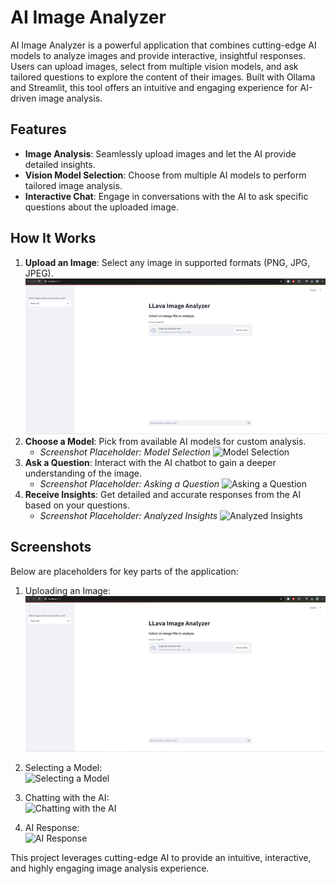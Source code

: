 # AI Image Analyzer

AI Image Analyzer is a powerful application that combines cutting-edge AI models to analyze images and provide interactive, insightful responses. Users can upload images, select from multiple vision models, and ask tailored questions to explore the content of their images. Built with Ollama and Streamlit, this tool offers an intuitive and engaging experience for AI-driven image analysis.

## Features
- **Image Analysis**: Seamlessly upload images and let the AI provide detailed insights.
- **Vision Model Selection**: Choose from multiple AI models to perform tailored image analysis.
- **Interactive Chat**: Engage in conversations with the AI to ask specific questions about the uploaded image.

## How It Works
1. **Upload an Image**: Select any image in supported formats (PNG, JPG, JPEG).
     ![Uploading an Image](Step1.png)
2. **Choose a Model**: Pick from available AI models for custom analysis.
   - *Screenshot Placeholder: Model Selection*
     ![Model Selection](path/to/screenshot2.png)
3. **Ask a Question**: Interact with the AI chatbot to gain a deeper understanding of the image.
   - *Screenshot Placeholder: Asking a Question*
     ![Asking a Question](path/to/screenshot3.png)
4. **Receive Insights**: Get detailed and accurate responses from the AI based on your questions.
   - *Screenshot Placeholder: Analyzed Insights*
     ![Analyzed Insights](path/to/screenshot4.png)

## Screenshots
Below are placeholders for key parts of the application:
1. Uploading an Image:  
   ![Uploading an Image](Step1.png)

2. Selecting a Model:  
   ![Selecting a Model](path/to/screenshot2.png)

3. Chatting with the AI:  
   ![Chatting with the AI](path/to/screenshot3.png)

4. AI Response:  
   ![AI Response](path/to/screenshot4.png)

This project leverages cutting-edge AI to provide an intuitive, interactive, and highly engaging image analysis experience.
